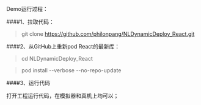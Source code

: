 Demo运行过程：

####1、拉取代码：

>git clone https://github.com/philonpang/NLDynamicDeploy_React.git

####2、从GitHub上重新pod React的最新库：

>cd NLDynamicDeploy_React 

>pod install --verbose --no-repo-update


####3、运行代码

打开工程运行代码，在模拟器和真机上均可以；














